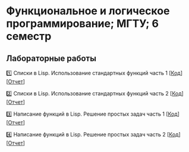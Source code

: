 # Функциональное и логическое программирование; МГТУ; 6 семестр

## Лабораторные работы

:one: Списки в Lisp. Использование стандартных функций часть 1 [[Код](https://github.com/timoninas/functional-programming/blob/master/lab_01/lab_01.lsp)][[Отчет](https://github.com/timoninas/functional-programming/blob/master/lab_01.pdf)]

:two: Списки в Lisp. Использование стандартных функций часть 2 [[Код](https://github.com/timoninas/functional-programming/blob/master/lab_02/lab_02.lsp)][[Отчет](https://github.com/timoninas/functional-programming/blob/master/lab_02.pdf)]

:three: Написание функций в Lisp. Решение простых задач часть 1 [[Код](https://github.com/timoninas/functional-programming/blob/master/lab_03/lab_03.lsp)][[Отчет](https://github.com/timoninas/functional-programming/blob/master/lab_02.pdf)]

:four: Написание функций в Lisp. Решение простых задач часть 2 [[Код]()][[Отчет]()]
